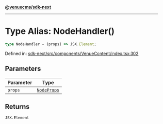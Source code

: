 [**@venuecms/sdk-next**](../Index.md)

***

# Type Alias: NodeHandler()

```ts
type NodeHandler = (props) => JSX.Element;
```

Defined in: [sdk-next/src/components/VenueContent/index.tsx:302](https://github.com/venuecms/sdk/blob/aa6bf5e2569259dec55e399babe648ca7df4042f/packages/sdk-next/src/components/VenueContent/index.tsx#L302)

## Parameters

| Parameter | Type |
| ------ | ------ |
| `props` | [`NodeProps`](../interfaces/NodeProps.md) |

## Returns

`JSX.Element`

